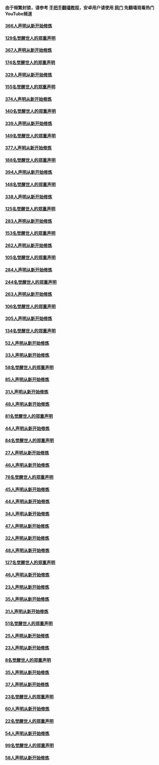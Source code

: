 #### 由于频繁封锁，请参考 [手把手翻墙教程](https://github.com/gfw-breaker/guides/wiki/)，安卓用户请使用 [网门](https://github.com/gfw-breaker/nogfw/blob/master/dl.md?t=06140601) 免翻墙观看热门YouTube频道 

#### [366人声明从新开始修炼](../pages/91/426737.md?t=06140601) 

#### [129名觉醒世人的郑重声明](../pages/91/426736.md?t=06140601) 

#### [367人声明从新开始修炼](../pages/91/426421.md?t=06140601) 

#### [174名觉醒世人的郑重声明](../pages/91/426420.md?t=06140601) 

#### [329人声明从新开始修炼](../pages/91/426139.md?t=06140601) 

#### [155名觉醒世人的郑重声明](../pages/91/426138.md?t=06140601) 

#### [374人声明从新开始修炼](../pages/91/425811.md?t=06140601) 

#### [140名觉醒世人的郑重声明](../pages/91/425810.md?t=06140601) 

#### [339人声明从新开始修炼](../pages/91/425690.md?t=06140601) 

#### [149名觉醒世人的郑重声明](../pages/91/425689.md?t=06140601) 

#### [377人声明从新开始修炼](../pages/91/424867.md?t=06140601) 

#### [188名觉醒世人的郑重声明](../pages/91/424866.md?t=06140601) 

#### [394人声明从新开始修炼](../pages/91/423914.md?t=06140601) 

#### [148名觉醒世人的郑重声明](../pages/91/423913.md?t=06140601) 

#### [338人声明从新开始修炼](../pages/91/423540.md?t=06140601) 

#### [125名觉醒世人的郑重声明](../pages/91/423539.md?t=06140601) 

#### [283人声明从新开始修炼](../pages/91/423296.md?t=06140601) 

#### [153名觉醒世人的郑重声明](../pages/91/423295.md?t=06140601) 

#### [262人声明从新开始修炼](../pages/91/423004.md?t=06140601) 

#### [105名觉醒世人的郑重声明](../pages/91/423003.md?t=06140601) 

#### [284人声明从新开始修炼](../pages/91/422707.md?t=06140601) 

#### [244名觉醒世人的郑重声明](../pages/91/422706.md?t=06140601) 

#### [263人声明从新开始修炼](../pages/91/422553.md?t=06140601) 

#### [106名觉醒世人的郑重声明](../pages/91/422552.md?t=06140601) 

#### [305人声明从新开始修炼](../pages/91/422153.md?t=06140601) 

#### [134名觉醒世人的郑重声明](../pages/91/422152.md?t=06140601) 

#### [52人声明从新开始修炼](../pages/91/421846.md?t=06140601) 

#### [33人声明从新开始修炼](../pages/91/421804.md?t=06140601) 

#### [58名觉醒世人的郑重声明](../pages/91/421845.md?t=06140601) 

#### [85人声明从新开始修炼](../pages/91/421769.md?t=06140601) 

#### [31人声明从新开始修炼](../pages/91/421763.md?t=06140601) 

#### [48人声明从新开始修炼](../pages/91/421605.md?t=06140601) 

#### [81名觉醒世人的郑重声明](../pages/91/421656.md?t=06140601) 

#### [44人声明从新开始修炼](../pages/91/421544.md?t=06140601) 

#### [84名觉醒世人的郑重声明](../pages/91/421543.md?t=06140601) 

#### [27人声明从新开始修炼](../pages/91/421465.md?t=06140601) 

#### [46人声明从新开始修炼](../pages/91/421454.md?t=06140601) 

#### [76名觉醒世人的郑重声明](../pages/91/421453.md?t=06140601) 

#### [45人声明从新开始修炼](../pages/91/421452.md?t=06140601) 

#### [44人声明从新开始修炼](../pages/91/421422.md?t=06140601) 

#### [34人声明从新开始修炼](../pages/91/421322.md?t=06140601) 

#### [47人声明从新开始修炼](../pages/91/421264.md?t=06140601) 

#### [32人声明从新开始修炼](../pages/91/421225.md?t=06140601) 

#### [48人声明从新开始修炼](../pages/91/421202.md?t=06140601) 

#### [127名觉醒世人的郑重声明](../pages/91/421224.md?t=06140601) 

#### [46人声明从新开始修炼](../pages/91/421203.md?t=06140601) 

#### [23人声明从新开始修炼](../pages/91/421138.md?t=06140601) 

#### [35人声明从新开始修炼](../pages/91/421122.md?t=06140601) 

#### [31人声明从新开始修炼](../pages/91/421081.md?t=06140601) 

#### [51名觉醒世人的郑重声明](../pages/91/421080.md?t=06140601) 

#### [25人声明从新开始修炼](../pages/91/421020.md?t=06140601) 

#### [23人声明从新开始修炼](../pages/91/420884.md?t=06140601) 

#### [8名觉醒世人的郑重声明](../pages/91/420883.md?t=06140601) 

#### [35人声明从新开始修炼](../pages/91/420809.md?t=06140601) 

#### [37人声明从新开始修炼](../pages/91/420766.md?t=06140601) 

#### [23名觉醒世人的郑重声明](../pages/91/420765.md?t=06140601) 

#### [60人声明从新开始修炼](../pages/91/420727.md?t=06140601) 

#### [22名觉醒世人的郑重声明](../pages/91/420726.md?t=06140601) 

#### [54人声明从新开始修炼](../pages/91/420529.md?t=06140601) 

#### [99名觉醒世人的郑重声明](../pages/91/420528.md?t=06140601) 

#### [58人声明从新开始修炼](../pages/91/420198.md?t=06140601) 

